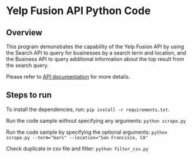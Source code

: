 # Yelp Fusion API Python Code

## Overview
This program demonstrates the capability of the Yelp Fusion API
by using the Search API to query for businesses by a search term and location,
and the Business API to query additional information about the top result
from the search query.

Please refer to [API documentation](https://www.yelp.com/developers/documentation/v3)
for more details.


## Steps to run

To install the dependencies, run:
`pip install -r requirements.txt`.

Run the code sample without specifying any arguments:
`python scrape.py`

Run the code sample by specifying the optional arguments:
`python scrape.py --term="bars" --location="San Francisco, CA"`

Check duplicate in csv file and filter:
`python filter_csv.py`